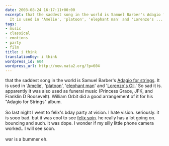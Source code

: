 ```yaml
---
date: 2003-08-24 16:17:11+00:00
excerpt: that the saddest song in the world is Samuel Barber's Adagio for strings.
  It is used in 'Amelie', 'platoon', 'elephant man' and 'Lorenzo's ...
tags:
- music
- classical
- emotions
- party
- film
title: i think
translationKey: i think
wordpress_id: 604
wordpress_url: http://new.nata2.org/?p=604
---
```


that the saddest song in the world is Samuel Barber's <a href="http://www.artsworld.com/music-dance/works/a-c/adagio-for-strings-samuel-barber.html">Adagio for strings</a>. It is used in '<a href="http://us.imdb.com/Title?0211915">Amelie</a>', '<a href="">platoon</a>', '<a href="http://us.imdb.com/Title?0080678">elephant man</a>' and '<a href="http://us.imdb.com/Title?0104756">Lorenzo's Oil</a>.' So sad it is. apparently it was also used as funeral music (Princess Grace, JFK, and Franklin D Roosevelt). William Orbit did a good arrangement of it for his "Adagio for Strings" album. <br/><br/>So last night I went to felix's bday party at vision. I hate vision. seriously. it is sooo bad. but it was cool to see <a href="https://web.archive.org/web/20030814003134/http://www.nata2.info//pictures/misc/phone_camera/2157955332.jpg">felix spin</a>. he really has a lot going on. bouncing and such. it was dope. I wonder if my silly little phone camera worked.. I will see soon. <br/><br/>war is a bummer eh.